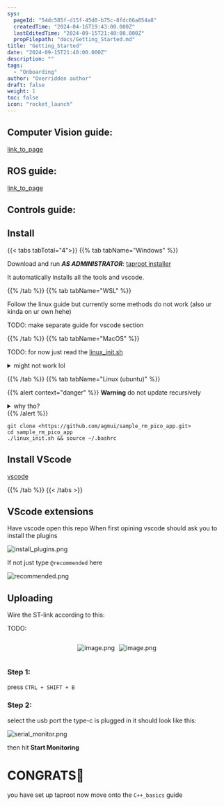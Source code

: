 ```yaml
---
sys:
  pageId: "54dc585f-d15f-45d0-b75c-8fdc66a854a8"
  createdTime: "2024-04-16T19:43:00.000Z"
  lastEditedTime: "2024-09-15T21:40:00.000Z"
  propFilepath: "docs/Getting_Started.md"
title: "Getting_Started"
date: "2024-09-15T21:40:00.000Z"
description: ""
tags:
  - "Onboarding"
author: "Overridden author"
draft: false
weight: 1
toc: false
icon: "rocket_launch"
---
```


## Computer Vision guide:

[link_to_page](86d45bc0-388b-4d26-8848-44f255f73d0e)

## ROS guide:

[link_to_page](3c76c1de-ec8f-46d6-8b0a-294005edc2d5)

## Controls guide:

## Install

{{< tabs tabTotal="4">}}
{{% tab tabName="Windows" %}}

Download and run _**AS ADMINISTRATOR**_: [taproot installer](https://github.com/Thornbots/TeachingFreshies/releases/tag/1.0)

It automatically installs all the tools and vscode.

{{% /tab %}}
{{% tab tabName="WSL" %}}

Follow the linux guide but currently some methods do not work (also ur kinda on ur own hehe)

TODO: make separate guide for vscode section

{{% /tab %}}
{{% tab tabName="MacOS" %}}

TODO: for now just read the [linux_init.sh](https://github.com/agmui/sample_rm_pico_app/blob/main/linux_init.sh)

<details>
<summary>might not work lol</summary>

`brew install libusb pkg-config`

Next install: [vscode](https://code.visualstudio.com/Download)

</details>

{{% /tab %}}
{{% tab tabName="Linux (ubuntu)" %}}

{{% alert context="danger" %}}
**Warning** do not update recursively
<details>
<summary>why tho?</summary>
There are some submodules that may go on for a while (like tinyusb) and I highly
recommend you don't need to get them.
If you want to see what submodules I update just look in `linux_init.sh`
</details>
{{% /alert %}}

```shell
git clone <https://github.com/agmui/sample_rm_pico_app.git>
cd sample_rm_pico_app
./linux_init.sh && source ~/.bashrc
```

## Install VScode

[vscode](https://code.visualstudio.com/Download)

{{% /tab %}}
{{< /tabs >}}

## VScode extensions

Have vscode open this repo
When first opining vscode should ask you to install the plugins

![install_plugins.png](https://prod-files-secure.s3.us-west-2.amazonaws.com/d518164a-d88e-44d1-a4ee-3adb3bd8bce0/89bd30f0-1825-4e77-867b-0a41ce370880/install_plugins.png?X-Amz-Algorithm=AWS4-HMAC-SHA256&X-Amz-Content-Sha256=UNSIGNED-PAYLOAD&X-Amz-Credential=ASIAZI2LB466YE6DMBJC%2F20250415%2Fus-west-2%2Fs3%2Faws4_request&X-Amz-Date=20250415T090918Z&X-Amz-Expires=3600&X-Amz-Security-Token=IQoJb3JpZ2luX2VjEKH%2F%2F%2F%2F%2F%2F%2F%2F%2F%2FwEaCXVzLXdlc3QtMiJIMEYCIQDTEnPEQo1PJ3sS7f00UDw%2FbytKjwZpVwrZZTIl1V2xPQIhANImRHpZQuTvxdgUeLpMVebpw%2BO%2BbIfRD4oyib91OUJCKv8DCCoQABoMNjM3NDIzMTgzODA1Igz66NGMaIWmzf2tmKkq3AM1fY37e2Hy0M5%2FRo4YfL5iw2oyroHutvSjzSLexFZ4XeV%2BZvJafpxAYns%2FBbOWAZGV2C04PvJnbyJxqydGdMzMdH39BTSnxD98E5ICWoR%2BrowknCw%2FyLUv2CucoN%2Bgt7uvtkismn%2Fl7dJAiXLZ93aWRAuRwHWVPwDaiohw8f0kcIxWOcwjFHsEquNBuDlngOh8D%2BAsb5EL4Fcc9JMHpJg2XZKg5GqsXW1CaVT6ajhbqyxy1rEYKMmBSVxXIaVu1GcSMJOLClWJM9z%2BNaCfkwnylor8QjP%2FVxHBJ%2B7j%2F7L6%2BPAkVuJqK%2FRNYdQQhTUMr0m5urhKay1bD0vtVflweAps30llpe8CL8FQ1G9sTPCQu4t4DRqIyIm2jUhkOgaRJojvEZVl1y3J6SwVa6fnNNqbggYXlZhD0PCk7N7cqrJfK6QdQOMGakJfB%2B5oObanYWbcrVy8Kyn8P6vjsWPbKR9AYxrzkRwHneOryafnkfsMBGTujT6ijo63MymS1UUXZGdPKMXEksr7KIEfZ9pG9D%2BqnhR5EQEWnG%2FJlgWZ4GhWazfhppzNSxTS%2B%2BR8d3H7MOZkieB87i3WRFMYWKwdsNylnsps%2FzR09ZvmqEqAE50RMvv9PXvESSYj%2Bc%2FOeTDKtfi%2FBjqkATL91pqxVdYH24ejO%2FX%2Bs0uReJ8PdWPeYoVeIPuRsNM413kHNJXHAC%2FGV9n%2BqX8mrbeOIxNdoOQc23jFTDWDuAs0N759vvEbj1h0yyU0Tb%2B9CdFB5J2yUk0tczwFS2z7GJUBMgLryAM%2FcDWhLZINeJmbko2l1ctoyrEIlc6Mgn%2BuLAPjnwBBDn1XoMdKulOY5AaXGBAv4BR0AglGmDCWeKr6QrbZ&X-Amz-Signature=96b54617078420081147a0d10b8712543c46f91f36b87a933f737c22eb5b8d57&X-Amz-SignedHeaders=host&x-id=GetObject)

If not just type `@recommended` here  

![recommended.png](https://prod-files-secure.s3.us-west-2.amazonaws.com/d518164a-d88e-44d1-a4ee-3adb3bd8bce0/61e661e9-5d85-4dfc-be0d-8d2097a5e793/recommended.png?X-Amz-Algorithm=AWS4-HMAC-SHA256&X-Amz-Content-Sha256=UNSIGNED-PAYLOAD&X-Amz-Credential=ASIAZI2LB466YE6DMBJC%2F20250415%2Fus-west-2%2Fs3%2Faws4_request&X-Amz-Date=20250415T090918Z&X-Amz-Expires=3600&X-Amz-Security-Token=IQoJb3JpZ2luX2VjEKH%2F%2F%2F%2F%2F%2F%2F%2F%2F%2FwEaCXVzLXdlc3QtMiJIMEYCIQDTEnPEQo1PJ3sS7f00UDw%2FbytKjwZpVwrZZTIl1V2xPQIhANImRHpZQuTvxdgUeLpMVebpw%2BO%2BbIfRD4oyib91OUJCKv8DCCoQABoMNjM3NDIzMTgzODA1Igz66NGMaIWmzf2tmKkq3AM1fY37e2Hy0M5%2FRo4YfL5iw2oyroHutvSjzSLexFZ4XeV%2BZvJafpxAYns%2FBbOWAZGV2C04PvJnbyJxqydGdMzMdH39BTSnxD98E5ICWoR%2BrowknCw%2FyLUv2CucoN%2Bgt7uvtkismn%2Fl7dJAiXLZ93aWRAuRwHWVPwDaiohw8f0kcIxWOcwjFHsEquNBuDlngOh8D%2BAsb5EL4Fcc9JMHpJg2XZKg5GqsXW1CaVT6ajhbqyxy1rEYKMmBSVxXIaVu1GcSMJOLClWJM9z%2BNaCfkwnylor8QjP%2FVxHBJ%2B7j%2F7L6%2BPAkVuJqK%2FRNYdQQhTUMr0m5urhKay1bD0vtVflweAps30llpe8CL8FQ1G9sTPCQu4t4DRqIyIm2jUhkOgaRJojvEZVl1y3J6SwVa6fnNNqbggYXlZhD0PCk7N7cqrJfK6QdQOMGakJfB%2B5oObanYWbcrVy8Kyn8P6vjsWPbKR9AYxrzkRwHneOryafnkfsMBGTujT6ijo63MymS1UUXZGdPKMXEksr7KIEfZ9pG9D%2BqnhR5EQEWnG%2FJlgWZ4GhWazfhppzNSxTS%2B%2BR8d3H7MOZkieB87i3WRFMYWKwdsNylnsps%2FzR09ZvmqEqAE50RMvv9PXvESSYj%2Bc%2FOeTDKtfi%2FBjqkATL91pqxVdYH24ejO%2FX%2Bs0uReJ8PdWPeYoVeIPuRsNM413kHNJXHAC%2FGV9n%2BqX8mrbeOIxNdoOQc23jFTDWDuAs0N759vvEbj1h0yyU0Tb%2B9CdFB5J2yUk0tczwFS2z7GJUBMgLryAM%2FcDWhLZINeJmbko2l1ctoyrEIlc6Mgn%2BuLAPjnwBBDn1XoMdKulOY5AaXGBAv4BR0AglGmDCWeKr6QrbZ&X-Amz-Signature=618dcdef51b3a9677b6ecbce629d51f7146b1ff05251f1369c9960ef211a28fd&X-Amz-SignedHeaders=host&x-id=GetObject)

## Uploading

Wire the ST-link according to this:

TODO:

<div style="display: flex;flex-direction: row; column-gap:10px; max-width: 630px;justify-content: center;">
<div>

![image.png](https://prod-files-secure.s3.us-west-2.amazonaws.com/d518164a-d88e-44d1-a4ee-3adb3bd8bce0/210ecb78-1116-4d7b-b9b7-2292f66fa2c2/image.png?X-Amz-Algorithm=AWS4-HMAC-SHA256&X-Amz-Content-Sha256=UNSIGNED-PAYLOAD&X-Amz-Credential=ASIAZI2LB466VK4TQOOQ%2F20250415%2Fus-west-2%2Fs3%2Faws4_request&X-Amz-Date=20250415T090920Z&X-Amz-Expires=3600&X-Amz-Security-Token=IQoJb3JpZ2luX2VjEKH%2F%2F%2F%2F%2F%2F%2F%2F%2F%2FwEaCXVzLXdlc3QtMiJGMEQCIBIufrjATXVb5e3wRISGWMXdGdEyXuT%2BzpIvJVX7l4geAiAW%2BJG73Mg1dprw4olWUNyku2U2ZsZrwZAAd72SsguwMSr%2FAwgqEAAaDDYzNzQyMzE4MzgwNSIMWKmUi3sVRscnyfqeKtwDTkloZODrZGTj%2B83%2FTYYU4rzFOlC6JnX00G8%2B%2FHAmV8k6Z9tzw98EtqMQpVeStvwUl4YYzn7Vp7d0uz9YgpjryNLL9ApYjiQ8UxKRSbAyp89tZBlIb9JQfpKBPUmKcrx3FNl9cVgUIOol2hAnKCUu6%2BkVdbOlcSThLmnWJDoil2Xm4FGP5o0vTnZb4KZgYEoraSzm6M%2FkBuoWBGyFe%2FO%2FFK9WIrMh%2F1MVz9%2BCLQzAYnuZ65xFv%2B6bhPfrYHGhX4YIxmD4%2Fcfbyy5Nr32Xu0yAXzE%2BxhorB85f2dhzs2Zbpj3OXP%2F2zpc%2FDG2SGOZcjD3Kl1o9uvNKiH8afS1MQDOCE%2FCfZRyNMBQsu4ZymhcKlPfhqzwA6Z2zk%2FkjFOwyszGw5uJHg8LiebXmHGkKLaFzhVAQNDZ%2BegD2q1L7%2ByKgc9gFwiYA9OGooTD%2BXvEKnHqo4mdhzDE7mszf8Q2b%2F%2B4HU6lYWL%2FRQpF%2FCeIjAEXt6FzSlYCzfRsY1MlIstVU2vwiPBlwlIi80xE8x6%2FZ2fPmDcV6Xln4oXEoXLu2XYQCRK2NjnKVBJHII39s9M5sgKnudtjC5RjJOrsoqIn8jb0XU%2FZAzeG1dJds5jlXTDX5ArwbvZHF3UnaI6OsGbEwhLX4vwY6pgGk7CJm1R2dS%2BFAVflZxIl5Bu41gr%2BVYEdBGMQT98e4Nz9mWU8v%2FRx%2FV1onG2RZ0nM6BzsVJ1Fvt4w75%2FF%2FrRxPwGO%2BZMGTdO0KFSrot6F2IK0rtSTNUiS8iYcpfu%2BYK3uqOX%2FYMc%2FEvqmjrVpUyWM7kWvCb3lGpAeT%2BZtUNSh1U1z9MFYS0Io9qigLO8qiA%2BrIhQa1UIQn8aIFi6nQUT9f%2FpccAKnF&X-Amz-Signature=61e1075cef570af0f02fe0082496e26264a660fe07cdf3638ee2459484594116&X-Amz-SignedHeaders=host&x-id=GetObject)

</div>
<div>

![image.png](https://prod-files-secure.s3.us-west-2.amazonaws.com/d518164a-d88e-44d1-a4ee-3adb3bd8bce0/33a0fd0f-8ca6-4a86-8e09-26e95ded1fff/image.png?X-Amz-Algorithm=AWS4-HMAC-SHA256&X-Amz-Content-Sha256=UNSIGNED-PAYLOAD&X-Amz-Credential=ASIAZI2LB4663A55IBBF%2F20250415%2Fus-west-2%2Fs3%2Faws4_request&X-Amz-Date=20250415T090920Z&X-Amz-Expires=3600&X-Amz-Security-Token=IQoJb3JpZ2luX2VjEKH%2F%2F%2F%2F%2F%2F%2F%2F%2F%2FwEaCXVzLXdlc3QtMiJHMEUCIFM0gGAoHSiFpJwRtNk%2Fa1XJR162Ke%2F3zqbDLqqDnMWOAiEAg4bHoiprmOd2rheISQf8vah7mH0PPjDuozGGUp2LkRwq%2FwMIKhAAGgw2Mzc0MjMxODM4MDUiDFnrn4xKIn7rnnU4jSrcAxrlsgiea20nNAcLQnlk1wB9gZKth%2B0fzTy9jmDYlKaj5JgA2Ij5FNX5ue7C%2FyDjiBdo7MjliBZG7cRV5zDxYLkkE5EiRglWCmVzktPcLrzJpIaRs9yown7b0TF5b84GdrdFjSHtZhOR0HYgeYtbx3uhS96zsDsc69igdEhMJVtFTiNqk3rq5Wge50WdCqSn77ecF67t29mhNhM%2BcEdnKzCMfWByYxNMBVIJAJhNRaMDNt7op%2FhY7MCJJ5kstZz4alDo7JJuvLzm6Zw02cMP5YbmDPNxKJkpwfts45p6m%2BRvI51Ij0j%2BpexD%2FAqFy07HWIET%2F72fklwISvNAlEtvyXZEidBiBVJK6xBooPcVwwkNx2TZZJVkRBtUnky%2FYZk32%2Fpl7C8CIatEh5lhmHmDHUjj0ikhrDPobyPuAjuQ39cnuxOOzN8qp840pZsJcCRpNe2cB0XWX1WxpY5G0NXYPVlQxLrBNOpqS7M59yocXUuLHMb9WmsWO7SUEAkq4dhTZzVqufomMPoCGrqOMzhtr9WMM1XwSeSVf6nKVtaYHBB8V7pZ8Tq87bIFiLw2zdaOPwErOC6O5US7f34KrOSHNv7UUMQIBDnxpqmlIs9hcDob%2FwKMs09gsRgUYxXLMMa1%2BL8GOqUBeQg4xZyGK3lIcvEW8YDEbwmy7LGw3cC7f1LkH09dG6ootQx3dyWgn95VUE8mLsrdlR3KU8eCzyvXqbsEk2TPY8AZB%2FE1Q2l%2B%2BNdvRnk6jf%2FdYYmaQtyWiXDLdFnSO%2F3cqaJ0aeI3mvlHj4RYPWw2TsRR7TVBTv6eJDuwx10C%2F2Yk8AkYivo8CPDi6cgPQgOX%2BW7V0rP6JCncPO%2FTIVJR4kymozVs&X-Amz-Signature=68e0c90ec358b78b6082dbe2542df37ab7b369235426280e0162bd1fa77721f5&X-Amz-SignedHeaders=host&x-id=GetObject)

</div>
</div>

### Step 1:

press `CTRL + SHIFT + B`

### Step 2:

select the usb port the type-c is plugged in it should look like this:

![serial_monitor.png](https://prod-files-secure.s3.us-west-2.amazonaws.com/d518164a-d88e-44d1-a4ee-3adb3bd8bce0/f03f4774-05d4-4393-b6a0-d5efb6d315ab/serial_monitor.png?X-Amz-Algorithm=AWS4-HMAC-SHA256&X-Amz-Content-Sha256=UNSIGNED-PAYLOAD&X-Amz-Credential=ASIAZI2LB466YE6DMBJC%2F20250415%2Fus-west-2%2Fs3%2Faws4_request&X-Amz-Date=20250415T090918Z&X-Amz-Expires=3600&X-Amz-Security-Token=IQoJb3JpZ2luX2VjEKH%2F%2F%2F%2F%2F%2F%2F%2F%2F%2FwEaCXVzLXdlc3QtMiJIMEYCIQDTEnPEQo1PJ3sS7f00UDw%2FbytKjwZpVwrZZTIl1V2xPQIhANImRHpZQuTvxdgUeLpMVebpw%2BO%2BbIfRD4oyib91OUJCKv8DCCoQABoMNjM3NDIzMTgzODA1Igz66NGMaIWmzf2tmKkq3AM1fY37e2Hy0M5%2FRo4YfL5iw2oyroHutvSjzSLexFZ4XeV%2BZvJafpxAYns%2FBbOWAZGV2C04PvJnbyJxqydGdMzMdH39BTSnxD98E5ICWoR%2BrowknCw%2FyLUv2CucoN%2Bgt7uvtkismn%2Fl7dJAiXLZ93aWRAuRwHWVPwDaiohw8f0kcIxWOcwjFHsEquNBuDlngOh8D%2BAsb5EL4Fcc9JMHpJg2XZKg5GqsXW1CaVT6ajhbqyxy1rEYKMmBSVxXIaVu1GcSMJOLClWJM9z%2BNaCfkwnylor8QjP%2FVxHBJ%2B7j%2F7L6%2BPAkVuJqK%2FRNYdQQhTUMr0m5urhKay1bD0vtVflweAps30llpe8CL8FQ1G9sTPCQu4t4DRqIyIm2jUhkOgaRJojvEZVl1y3J6SwVa6fnNNqbggYXlZhD0PCk7N7cqrJfK6QdQOMGakJfB%2B5oObanYWbcrVy8Kyn8P6vjsWPbKR9AYxrzkRwHneOryafnkfsMBGTujT6ijo63MymS1UUXZGdPKMXEksr7KIEfZ9pG9D%2BqnhR5EQEWnG%2FJlgWZ4GhWazfhppzNSxTS%2B%2BR8d3H7MOZkieB87i3WRFMYWKwdsNylnsps%2FzR09ZvmqEqAE50RMvv9PXvESSYj%2Bc%2FOeTDKtfi%2FBjqkATL91pqxVdYH24ejO%2FX%2Bs0uReJ8PdWPeYoVeIPuRsNM413kHNJXHAC%2FGV9n%2BqX8mrbeOIxNdoOQc23jFTDWDuAs0N759vvEbj1h0yyU0Tb%2B9CdFB5J2yUk0tczwFS2z7GJUBMgLryAM%2FcDWhLZINeJmbko2l1ctoyrEIlc6Mgn%2BuLAPjnwBBDn1XoMdKulOY5AaXGBAv4BR0AglGmDCWeKr6QrbZ&X-Amz-Signature=8ed2834e6acadac04eac511757808531c6029b0761a9d8094b909aafba4d0ec4&X-Amz-SignedHeaders=host&x-id=GetObject)

then hit **Start Monitoring**

# CONGRATS🎉

you have set up taproot now move onto the `C++_basics` guide
